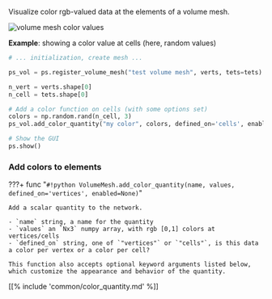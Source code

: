 Visualize color rgb-valued data at the elements of a volume mesh.

![volume mesh color values]([[url.prefix]]/media/volume_color.jpg)

**Example**: showing a color value at cells (here, random values)
```python
# ... initialization, create mesh ...

ps_vol = ps.register_volume_mesh("test volume mesh", verts, tets=tets)

n_vert = verts.shape[0]
n_cell = tets.shape[0]

# Add a color function on cells (with some options set)
colors = np.random.rand(n_cell, 3)
ps_vol.add_color_quantity("my color", colors, defined_on='cells', enabled=True)

# Show the GUI
ps.show()
```

### Add colors to elements

???+ func "`#!python VolumeMesh.add_color_quantity(name, values, defined_on='vertices', enabled=None)`"

    Add a scalar quantity to the network.

    - `name` string, a name for the quantity
    - `values` an `Nx3` numpy array, with rgb [0,1] colors at vertices/cells
    - `defined_on` string, one of `"vertices"` or `"cells"`, is this data a color per vertex or a color per cell?

    This function also accepts optional keyword arguments listed below, which customize the appearance and behavior of the quantity.

    
[[% include 'common/color_quantity.md' %]]

